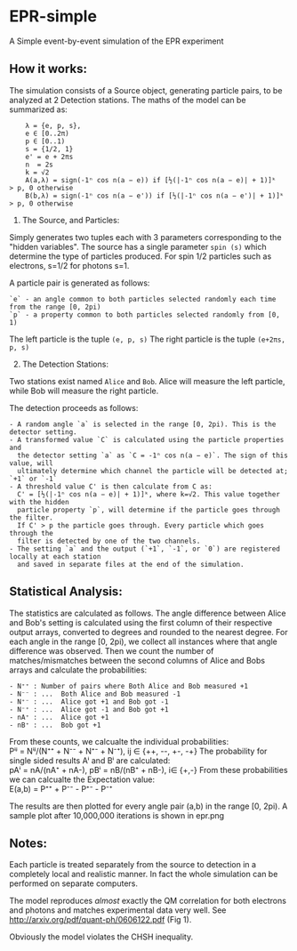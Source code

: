 EPR-simple
==========

A Simple event-by-event simulation of the EPR experiment

How it works:
------------
The simulation consists of a Source object, generating particle pairs, to be analyzed at 2 Detection stations. The maths of the model can be summarized as:  

        λ = {e, p, s},
        e ∈ [0..2π) 
        p ∈ [0..1)
        s = {1/2, 1}
        e' = e + 2πs
        n  = 2s
        k = √2
        A(a,λ) = sign(-1ⁿ cos n(a − e)) if [½(|-1ⁿ cos n(a − e)| + 1)]ᵏ > p, 0 otherwise
        B(b,λ) = sign(-1ⁿ cos n(a − e')) if [½(|-1ⁿ cos n(a − e')| + 1)]ᵏ > p, 0 otherwise


1) The Source, and Particles:

Simply generates two tuples each with 3 parameters corresponding to the "hidden variables".
The source has a single parameter `spin (s)` which determine the type of particles produced. For spin 1/2 particles such as electrons, s=1/2 for photons s=1.

A particle pair is generated as follows:  

    `e` - an angle common to both particles selected randomly each time from the range [0, 2pi)
    `p` - a property common to both particles selected randomly from [0, 1)
    
The left particle is the tuple `(e, p, s)`
The right particle is the tuple `(e+2πs, p, s)`

2) The Detection Stations:  

Two stations exist named `Alice` and `Bob`. Alice will measure the left particle, while Bob will measure the right particle.

The detection proceeds as follows:  

    - A random angle `a` is selected in the range [0, 2pi). This is the detector setting.
    - A transformed value `C` is calculated using the particle properties and 
      the detector setting `a` as `C = -1ⁿ cos n(a − e)`. The sign of this value, will 
      ultimately determine which channel the particle will be detected at; `+1` or `-1`
    - A threshold value C' is then calculate from C as:
      C' = [½(|-1ⁿ cos n(a − e)| + 1)]ᵏ, where k=√2. This value together with the hidden 
      particle property `p`, will determine if the particle goes through the filter. 
      If C' > p the particle goes through. Every particle which goes through the 
      filter is detected by one of the two channels.
    - The setting `a` and the output (`+1`, `-1`, or `0`) are registered locally at each station
      and saved in separate files at the end of the simulation.
      

Statistical Analysis:
--------------------    
The statistics are calculated as follows. The angle difference between Alice and Bob's setting is calculated using the first column of their respective output arrays, converted to degrees and rounded to the nearest degree. For each angle in the range [0, 2pi), we collect all instances where that angle difference was observed. Then we count the number of matches/mismatches between the second columns of Alice and Bobs arrays and calculate the probabilities:  

    - N⁺⁺ : Number of pairs where Both Alice and Bob measured +1
    - N⁻⁻ : ...  Both Alice and Bob measured -1
    - N⁺⁻ : ...  Alice got +1 and Bob got -1
    - N⁻⁺ : ...  Alice got -1 and Bob got +1
    - nA⁺ : ...  Alice got +1
    - nB⁺ : ...  Bob got +1

From these counts, we calcualte the individual probabilities:  
    Pⁱʲ = Nⁱʲ/(N⁺⁺ + N⁻⁻ + N⁺⁻ + N⁻⁺), ij ∈ {++, --, +-, -+}
The probability for single sided results Aⁱ and Bⁱ are calculated:  
    pAⁱ = nA/(nA⁺ + nA-), pBⁱ = nB/(nB⁺ + nB-), i∈ {+,-}
From these probabilities we can calcualte the Expectation value:  
    E(a,b) = P⁺⁺ + P⁻⁻ - P⁺⁻ - P⁻⁺   

The results are then plotted for every angle pair (a,b) in the range [0, 2pi). A sample plot after 10,000,000 iterations is shown in epr.png

Notes:
-----
Each particle is treated separately from the source to detection in a completely local and realistic manner. In fact the whole simulation can be performed on separate computers.

The model reproduces *almost* exactly the QM correlation for both electrons and photons
and matches experimental data very well. See http://arxiv.org/pdf/quant-ph/0606122.pdf (Fig 1).

Obviously the model violates the CHSH inequality.
